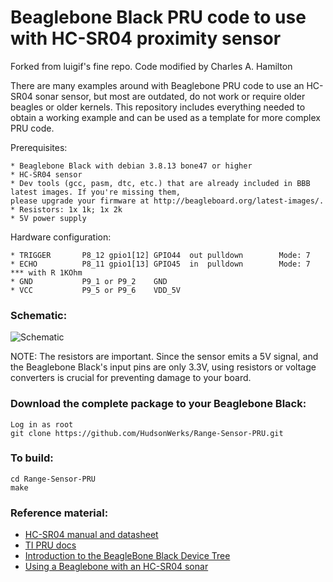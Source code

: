 
Beaglebone Black PRU code to use with HC-SR04 proximity sensor
===

Forked from luigif's fine repo. Code modified by Charles A. Hamilton

There are many examples around with Beaglebone PRU code to use an HC-SR04 sonar sensor, but most are outdated, 
do not work or require older beagles or older kernels. This repository includes everything needed to obtain a 
working example and can be used as a template for more complex PRU code.

Prerequisites:

	* Beaglebone Black with debian 3.8.13 bone47 or higher
	* HC-SR04 sensor
	* Dev tools (gcc, pasm, dtc, etc.) that are already included in BBB latest images. If you're missing them, 
	please upgrade your firmware at http://beagleboard.org/latest-images/.
	* Resistors: 1x 1k; 1x 2k
	* 5V power supply

Hardware configuration:

	* TRIGGER		P8_12 gpio1[12] GPIO44	out	pulldown		Mode: 7 
	* ECHO			P8_11 gpio1[13] GPIO45	in	pulldown		Mode: 7 *** with R 1KOhm
	* GND			P9_1 or P9_2	GND
	* VCC			P9_5 or P9_6	VDD_5V
	
### Schematic:
	
![Schematic](hc-sr04.png?raw=true)

NOTE: The resistors are important. Since the sensor emits a 5V signal, and the Beaglebone Black's input pins are only 3.3V, using resistors or voltage converters is crucial for preventing damage to your board.
	

### Download the complete package to your Beaglebone Black:

	Log in as root
	git clone https://github.com/HudsonWerks/Range-Sensor-PRU.git

### To build:
 	
 	cd Range-Sensor-PRU
	make
	
### Reference material:

- [HC-SR04 manual and datasheet](http://www.cytron.com.my/viewProduct.php?pcode=SN-HC-SR04&name=Ultrasonic%20Ranging%20Module)
- [TI PRU docs](http://processors.wiki.ti.com/index.php/Programmable_Realtime_Unit_Software_Development)
- [Introduction to the BeagleBone Black Device Tree](https://learn.adafruit.com/introduction-to-the-beaglebone-black-device-tree/overview)
- [Using a Beaglebone with an HC-SR04 sonar](http://teknoman117.wordpress.com/2013/04/30/using-a-beaglebone-with-an-hc-sr04-sonar/)
